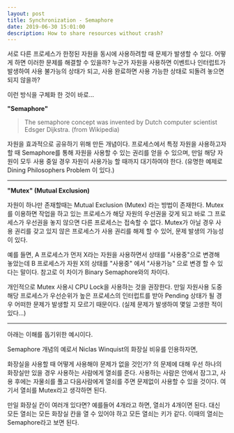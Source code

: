 ```yaml
---
layout: post
title: Synchronization - Semaphore
date: 2019-06-30 15:01:00
description: How to share resources without crash?
---
```


서로 다른 프로세스가 한정된 자원을 동시에 사용하려할 때 문제가 발생할 수 있다.
어떻게 하면 이러한 문제를 해결할 수 있을까?
누군가 자원을 사용하면 이벤트나 인터럽트가 발생하여 사용 불가능의 상태가 되고,
사용 완료하면 사용 가능한 상태로 되돌려 놓으면 되지 않을까?

이런 방식을 구체화 한 것이 바로...

**"Semaphore"**

> The semaphore concept was invented by Dutch computer scientist Edsger Dijkstra. (from Wikipedia)

자원을 효과적으로 공유하기 위해 만든 개념이다.
프로세스에서 특정 자원을 사용하고자 할 때 Semaphore를 통해 자원을 사용할 수 있는 권리를 얻을 수 있으며,
만일 해당 자원이 모두 사용 중일 경우 자원이 사용가능 할 때까지 대기하여야 한다.
(유명한 예제로 Dining Philosophers Problem 이 있다.)

___

**"Mutex" (Mutual Exclusion)**

자원이 하나만 존재할때는 Mutual Exclusion (Mutex) 라는 방법이 존재한다.
Mutex를 이용하면 작업을 하고 있는 프로세스가 해당 자원의 우선권을 갖게 되고 바로 그 프로세스가 우선권을 놓지 않으면 다른 프로세스는 접속할 수 없다. Mutex가 아닐 경우 사용 권리를 갖고 있지 않은 프로세스가 사용 권리를 해제 할 수 있어, 문제 발생의 가능성이 있다.

예를 들면, A 프로세스가 먼저 X라는 자원을 사용하면서 상태를 "사용중"으로 변경해 놓았는데
B 프로세스가 자원 X의 상태를 "사용중" 에서 "사용가능" 으로 변경 할 수 있다는 말이다.
참고로 이 차이가 Binary Semaphore와의 차이다.

개인적으로 Mutex 사용시 CPU Lock을 사용하는 것을 권장한다.
만일 자원사용 도중 해당 프로세스가 우선순위가 높은 프로세스의 인터럽트를 받아 Pending 상태가 될 경우
어떠한 문제가 발생할 지 모르기 때문이다. (실제 문제가 발생하여 몇일 고생한 적이 있다...)

___
아래는 이해를 돕기위한 예시이다.

Semaphore 개념의 예로서 Niclas Winquist의 화장실 비유를 인용하자면,

화장실을 사용할 때 어떻게 사용해야 문제가 없을 것인가? 의 문제에 대해
우선 하나의 화장실만 있을 경우 사용하는 사람에게 열쇠를 준다.
사용하는 사람은 안에서 잠그고, 사용 후에는 자물쇠를 풀고 다음사람에게 열쇠를 주면 문제없이 사용할 수 있을 것이다.
여기서 열쇠를 Mutex라고 생각하면 된다.

만일 화장실 칸이 여러개 있다면?
예를들어 4개라고 하면, 열쇠가 4개이면 된다. 대신 모든 열쇠는 모든 화장실 칸을 열 수 있어야 하고 모든 열쇠는 키가 같다.
이때의 열쇠는 Semaphore라고 보면 된다.
